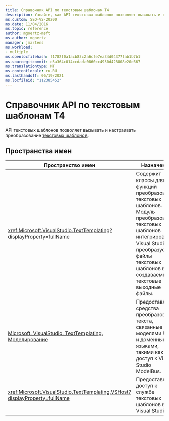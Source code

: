 ```yaml
---
title: Справочник API по текстовым шаблонам T4
description: Узнайте, как API текстовых шаблонов позволяет вызывать и настраивать преобразование текстовых шаблонов.
ms.custom: SEO-VS-20200
ms.date: 11/04/2016
ms.topic: reference
author: mgoertz-msft
ms.author: mgoertz
manager: jmartens
ms.workload:
- multiple
ms.openlocfilehash: f1782f0a1acb83c2a6cfe7ea34d04377fab1b7b1
ms.sourcegitcommit: e3a364c014ccdada0860cc4930d428808e20d667
ms.translationtype: MT
ms.contentlocale: ru-RU
ms.lasthandoff: 06/19/2021
ms.locfileid: "112385452"
---
```

# <a name="api-reference-for-t4-text-templates"></a>Справочник API по текстовым шаблонам T4

API текстовых шаблонов позволяет вызывать и настраивать преобразование [текстовых шаблонов](../modeling/code-generation-and-t4-text-templates.md).

## <a name="namespaces"></a>Пространства имен

|Пространство имен|Назначение|
|-|-|
|<xref:Microsoft.VisualStudio.TextTemplating?displayProperty=fullName>|Содержит классы для функций преобразования текстовых шаблонов. Модуль преобразования текстовых шаблонов интегрирован в Visual Studio и преобразует файлы текстовых шаблонов в создаваемые текстовые выходные файлы.|
|[Microsoft. VisualStudio. TextTemplating. Моделирование](/previous-versions/ee844312(v=vs.140))|Предоставляет средства преобразования текста, связанные с моделями UML и доменными языками, такими как доступ к Visual Studio ModelBus.|
|<xref:Microsoft.VisualStudio.TextTemplating.VSHost?displayProperty=fullName>|Предоставляет доступ к службе текстовых шаблонов в Visual Studio.|
